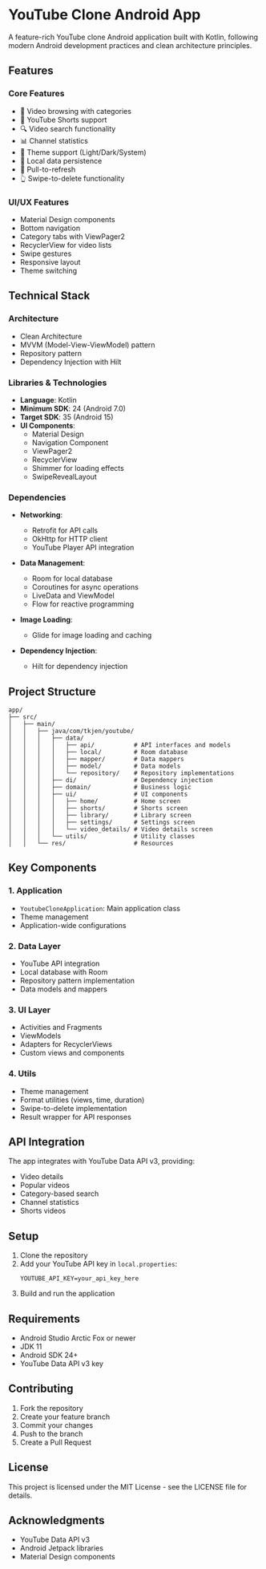 # YouTube Clone Android App

A feature-rich YouTube clone Android application built with Kotlin, following modern Android development practices and clean architecture principles.

## Features

### Core Features
- 📱 Video browsing with categories
- 🎥 YouTube Shorts support
- 🔍 Video search functionality
- 📊 Channel statistics
- 🎨 Theme support (Light/Dark/System)
- 💾 Local data persistence
- 🔄 Pull-to-refresh
- 👆 Swipe-to-delete functionality

### UI/UX Features
- Material Design components
- Bottom navigation
- Category tabs with ViewPager2
- RecyclerView for video lists
- Swipe gestures
- Responsive layout
- Theme switching

## Technical Stack

### Architecture
- Clean Architecture
- MVVM (Model-View-ViewModel) pattern
- Repository pattern
- Dependency Injection with Hilt

### Libraries & Technologies
- **Language**: Kotlin
- **Minimum SDK**: 24 (Android 7.0)
- **Target SDK**: 35 (Android 15)
- **UI Components**:
  - Material Design
  - Navigation Component
  - ViewPager2
  - RecyclerView
  - Shimmer for loading effects
  - SwipeRevealLayout

### Dependencies
- **Networking**:
  - Retrofit for API calls
  - OkHttp for HTTP client
  - YouTube Player API integration

- **Data Management**:
  - Room for local database
  - Coroutines for async operations
  - LiveData and ViewModel
  - Flow for reactive programming

- **Image Loading**:
  - Glide for image loading and caching

- **Dependency Injection**:
  - Hilt for dependency injection

## Project Structure

```
app/
├── src/
│   ├── main/
│   │   ├── java/com/tkjen/youtube/
│   │   │   ├── data/
│   │   │   │   ├── api/           # API interfaces and models
│   │   │   │   ├── local/         # Room database
│   │   │   │   ├── mapper/        # Data mappers
│   │   │   │   ├── model/         # Data models
│   │   │   │   └── repository/    # Repository implementations
│   │   │   ├── di/                # Dependency injection
│   │   │   ├── domain/            # Business logic
│   │   │   ├── ui/                # UI components
│   │   │   │   ├── home/          # Home screen
│   │   │   │   ├── shorts/        # Shorts screen
│   │   │   │   ├── library/       # Library screen
│   │   │   │   ├── settings/      # Settings screen
│   │   │   │   └── video_details/ # Video details screen
│   │   │   └── utils/             # Utility classes
│   │   └── res/                   # Resources
```

## Key Components

### 1. Application
- `YoutubeCloneApplication`: Main application class
- Theme management
- Application-wide configurations

### 2. Data Layer
- YouTube API integration
- Local database with Room
- Repository pattern implementation
- Data models and mappers

### 3. UI Layer
- Activities and Fragments
- ViewModels
- Adapters for RecyclerViews
- Custom views and components

### 4. Utils
- Theme management
- Format utilities (views, time, duration)
- Swipe-to-delete implementation
- Result wrapper for API responses

## API Integration

The app integrates with YouTube Data API v3, providing:
- Video details
- Popular videos
- Category-based search
- Channel statistics
- Shorts videos

## Setup

1. Clone the repository
2. Add your YouTube API key in `local.properties`:
   ```
   YOUTUBE_API_KEY=your_api_key_here
   ```
3. Build and run the application

## Requirements

- Android Studio Arctic Fox or newer
- JDK 11
- Android SDK 24+
- YouTube Data API v3 key

## Contributing

1. Fork the repository
2. Create your feature branch
3. Commit your changes
4. Push to the branch
5. Create a Pull Request

## License

This project is licensed under the MIT License - see the LICENSE file for details.

## Acknowledgments

- YouTube Data API v3
- Android Jetpack libraries
- Material Design components 